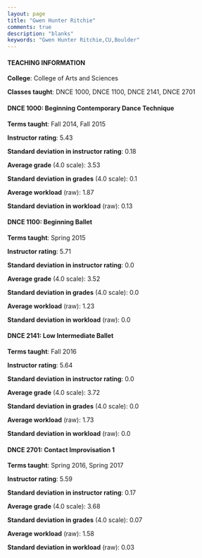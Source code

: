 ```yaml
---
layout: page
title: "Gwen Hunter Ritchie" 
comments: true
description: "blanks"
keywords: "Gwen Hunter Ritchie,CU,Boulder"
---
```

<head>
<script src="https://ajax.googleapis.com/ajax/libs/jquery/2.1.3/jquery.min.js"></script>
<script src="https://dl.dropboxusercontent.com/s/pc42nxpaw1ea4o9/highcharts.js?dl=0"></script>
<!-- <script src="../assets/js/highcharts.js"></script> -->
<style type="text/css">@font-face {
	font-family: "Bebas Neue";
	src: url(https://www.filehosting.org/file/details/544349/BebasNeue Regular.otf) format("opentype");
	}
	h1.Bebas { 
		font-family: "Bebas Neue", Verdana, Tahoma;
	}
</style>
</head>
	   
#### TEACHING INFORMATION

**College**: College of Arts and Sciences

**Classes taught**: DNCE 1000, DNCE 1100, DNCE 2141, DNCE 2701

#### DNCE 1000: Beginning Contemporary Dance Technique

**Terms taught**: Fall 2014, Fall 2015

**Instructor rating**: 5.43

**Standard deviation in instructor rating**: 0.18

**Average grade** (4.0 scale): 3.53

**Standard deviation in grades** (4.0 scale): 0.1

**Average workload** (raw): 1.87

**Standard deviation in workload** (raw): 0.13

#### DNCE 1100: Beginning Ballet

**Terms taught**: Spring 2015

**Instructor rating**: 5.71

**Standard deviation in instructor rating**: 0.0

**Average grade** (4.0 scale): 3.52

**Standard deviation in grades** (4.0 scale): 0.0

**Average workload** (raw): 1.23

**Standard deviation in workload** (raw): 0.0

#### DNCE 2141: Low Intermediate Ballet

**Terms taught**: Fall 2016

**Instructor rating**: 5.64

**Standard deviation in instructor rating**: 0.0

**Average grade** (4.0 scale): 3.72

**Standard deviation in grades** (4.0 scale): 0.0

**Average workload** (raw): 1.73

**Standard deviation in workload** (raw): 0.0

#### DNCE 2701: Contact Improvisation 1

**Terms taught**: Spring 2016, Spring 2017

**Instructor rating**: 5.59

**Standard deviation in instructor rating**: 0.17

**Average grade** (4.0 scale): 3.68

**Standard deviation in grades** (4.0 scale): 0.07

**Average workload** (raw): 1.58

**Standard deviation in workload** (raw): 0.03


